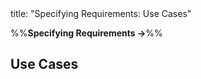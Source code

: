 <frontmatter>
title: "Specifying Requirements: Use Cases"
</frontmatter>

<link rel="stylesheet" href="{{baseUrl}}/css/textbook.css">

<div class="website-content">

%%**Specifying Requirements →**%%

## Use Cases

<div id="main">

<include src="introduction/embed.md" boilerplate  />
<include src="identifying/embed.md" boilerplate  />
<include src="details/embed.md" boilerplate  />
<include src="usage/embed.md" boilerplate  />

</div>

</div>
